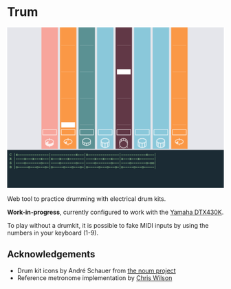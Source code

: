 # Trum

![Trum](https://raw.githubusercontent.com/macaco-maluco/trum/master/screenshot.png)

Web tool to practice drumming with electrical drum kits.

**Work-in-progress**, currently configured to work with the [Yamaha DTX430K](https://uk.yamaha.com/en/products/musical_instruments/drums/el_drums/drum_kits/dtx400_series/?mode=model).

To play without a drumkit, it is possible to fake MIDI inputs by using the numbers in your keyboard (1-9).

## Acknowledgements

- Drum kit icons by André Schauer from [the noum project](https://thenounproject.com/andreschauer/collection/music-instruments/)
- Reference metronome implementation by [Chris Wilson](https://github.com/cwilso/metronome)
